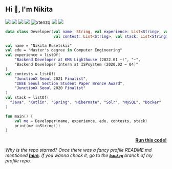 <h2>Hi 👋, I'm Nikita</h2>

<a target="_blank" href="https://github.com/xtenzQ/"><img src="https://img.shields.io/badge/GitHub-xtenzQ-40AEF0?logo=github&style=flat-square"/></a>
<a target="_blank" href="https://www.linkedin.com/in/xtenzq/"><img src="https://img.shields.io/badge/LinkedIn-Nikita R-00D1B2?logo=linkedin&style=flat-square"/></a>
<a target="_blank" href="https://xtenzq.github.io/blog"><img src="https://img.shields.io/badge/Blog-Nikita R-FF8800?logo=Jekyll&style=flat-square"/></a>
<a target="_blank" href="https://xtenzq.github.io/cv"><img src="https://img.shields.io/badge/Résumé-PDF-DD0031?logo=LibreOffice&style=flat-square"/></a>
<img src="https://komarev.com/ghpvc/?username=xtenzq&label=Profile%20views&color=F02E65&style=flat-square" alt="xtenzq" />
<img src="https://img.shields.io/badge/--0057B8?style=flat-square"/> <img src="https://img.shields.io/badge/--FFD700?style=flat-square"/>

```Kotlin
data class Developer(val name: String, val experience: List<String>, val edu: String,
                     val contest: List<String>, val stack: List<String>)

val name = "Nikita Rusetskii"
val edu = "Master's degree in Computer Engineering"
val experience = listOf(
    "Backend Developer at KMS Lighthouse (2022.01 ~)", "~",
    "Backend Developer Intern at ISPsystem (2020.02 ~ 04)"
)
val contests = listOf(
    "JunctionX Seoul 2021 Finalist",
    "IEEE Seoul Section Student Paper Bronze Award",
    "JunctionX Seoul 2020 Finalist"
)
val stack = listOf(
  "Java", "Kotlin", "Spring", "Hibernate", "Solr", "MySQL", "Docker"
)

fun main() {
    val me = Developer(name, experience, edu, contests, stack)
    print(me.toString())
}
```
<p align="right"><b><a href="https://pl.kotl.in/rgfFrqFEw">Run this code!</a></b></p>

_Why is the repo starred? Once there was a fancy profile README.md mentioned **[here](https://github.com/abhisheknaiidu/awesome-github-profile-readme)**. If you wanna check it, go to the **[`backup`](https://github.com/xtenzQ/xtenzQ/tree/backup)** branch of my profile repo._
